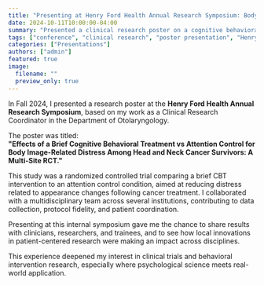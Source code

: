 ```yaml
---
title: "Presenting at Henry Ford Health Annual Research Symposium: Body Image Distress Intervention (2024)"
date: 2024-10-11T10:00:00-04:00
summary: "Presented a clinical research poster on a cognitive behavioral intervention for body image-related distress in head and neck cancer survivors."
tags: ["conference", "clinical research", "poster presentation", "Henry Ford Health"]
categories: ["Presentations"]
authors: ["admin"]
featured: true
image:
  filename: ""
  preview_only: true
---
```


In Fall 2024, I presented a research poster at the **Henry Ford Health Annual Research Symposium**, based on my work as a Clinical Research Coordinator in the Department of Otolaryngology.

The poster was titled:  
**"Effects of a Brief Cognitive Behavioral Treatment vs Attention Control for Body Image-Related Distress Among Head and Neck Cancer Survivors: A Multi-Site RCT."**

This study was a randomized controlled trial comparing a brief CBT intervention to an attention control condition, aimed at reducing distress related to appearance changes following cancer treatment. I collaborated with a multidisciplinary team across several institutions, contributing to data collection, protocol fidelity, and patient coordination.

Presenting at this internal symposium gave me the chance to share results with clinicians, researchers, and trainees, and to see how local innovations in patient-centered research were making an impact across disciplines.

This experience deepened my interest in clinical trials and behavioral intervention research, especially where psychological science meets real-world application.